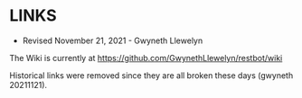# LINKS

- Revised November 21, 2021 - Gwyneth Llewelyn

The Wiki is currently at https://github.com/GwynethLlewelyn/restbot/wiki

Historical links were removed since they are all broken these days (gwyneth 20211121).
